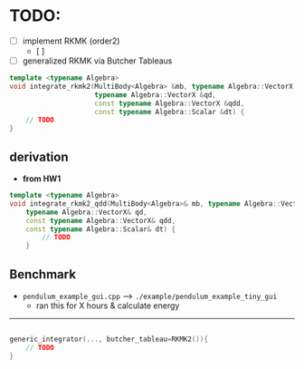 
# TODO:
+ [ ] implement RKMK (order2)
    + [ ]
+ [ ] generalized RKMK via Butcher Tableaus

```cpp
template <typename Algebra>
void integrate_rkmk2(MultiBody<Algebra> &mb, typename Algebra::VectorX &q,
                     typename Algebra::VectorX &qd,
                     const typename Algebra::VectorX &qdd,
                     const typename Algebra::Scalar &dt) {
    // TODO
}
```
## derivation
+ **from HW1**


```cpp
template <typename Algebra>
void integrate_rkmk2_qdd(MultiBody<Algebra>& mb, typename Algebra::VectorX& q,
    typename Algebra::VectorX& qd,
    const typename Algebra::VectorX& qdd,
    const typename Algebra::Scalar& dt) {
        // TODO
    }
```

## Benchmark
+ `pendulum_example_gui.cpp` --> `./example/pendulum_example_tiny_gui`
    + ran this for X hours & calculate energy
    
***

## 
```cpp
generic_integrator(..., butcher_tableau=RKMK2()){
    // TODO
}
```